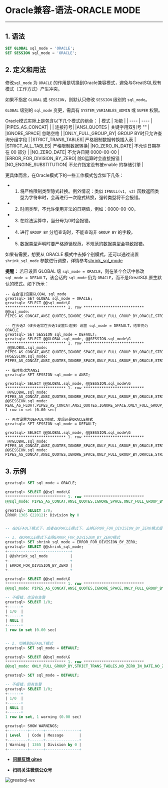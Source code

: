 # Oracle兼容-语法-ORACLE MODE
---


## 1. 语法

```sql
SET GLOBAL sql_mode = 'ORACLE';
SET SESSION sql_mode = 'ORACLE';
```

## 2. 定义和用法

修改`sql_mode` 为 `ORACLE`  的作用是切换到Oracle兼容模式，避免与GreatSQL现有模式（工作方式）产生冲突。

如果不指定 `GLOBAL` 或 `SESSION`，则默认只修改 `SESSION` 级别的 `sql_mode`。

`GLOBAL` 级别的 `sql_mode` 变更，需具有 `SYSTEM_VARIABLES_ADMIN` 或 `SUPER` 权限。

Oracle模式实际上是包含以下几个模式的组合：
| 模式    | 功能    |
| ---- | ---- |
|PIPES_AS_CONCAT|  &#124; &#124; 连接符号|
|ANSI_QUOTES | 关键字用双引号 "" |
|IGNORE_SPACE| 忽略空格 |
|ONLY_FULL_GROUP_BY| GROUP BY时只允许查询分组字段  |
|STRICT_TRANS_TABLES|  严格限制数据转换插入表 |
|STRICT_ALL_TABLES| 严格限制数据转换|
|NO_ZERO_IN_DATE| 不允许日期存在 00 部分 |
|NO_ZERO_DATE|  不允许日期 0000-00-00 |
|ERROR_FOR_DIVISION_BY_ZERO| 除0运算时会直接报错  |
|NO_ENGINE_SUBSTITUTION| 不允许指定没有被enable 的存储引擎 |

更具体而言，在Oracle模式下的一些工作模式包含如下几条：

- 1. 将严格限制类型隐式转换。例外情况：类似 `IFNULL(v1, v2)` 函数返回类型为字符串时，会再进行一次隐式转换，强转类型将不会报错。

- 2. 时间类型，不允许使用非法的日期值，例如：0000-00-00。

- 3. 在除法运算中，当分母为0时会报错。

- 4. 进行 `GROUP BY` 分组查询时，不能查询非 `GROUP BY` 的字段。

- 5. 数据类型声明时要严格遵循规范，不规范的数据类型会导致报错。

如果有需要，想要从 ORACLE 模式中去掉个别模式，还可以通过设置 `shrink_sql_mode` 参数进行调整，详情参考[shrink_sql_mode](./5-3-easyuse-ora-syntax-shrinkmode.md)

**提醒：** 若已设置 GLOBAL 级 `sql_mode = ORACLE`，则在某个会话中修改 `sql_mode = DEFAULT`，该会话的 `sql_mode` 仍为 `ORACLE`，而不是GreatSQL原生默认的模式。如下所示：
```
-- 在会话1设置GLOBAL sql_mode
greatsql> SET GLOBAL sql_mode = ORACLE;
greatsql> SELECT @@sql_mode\G
*************************** 1. row ***************************
@@sql_mode: PIPES_AS_CONCAT,ANSI_QUOTES,IGNORE_SPACE,ONLY_FULL_GROUP_BY,ORACLE,STRICT_TRANS_TABLES,STRICT_ALL_TABLES,NO_ZERO_IN_DATE,NO_ZERO_DATE,ERROR_FOR_DIVISION_BY_ZERO,NO_ENGINE_SUBSTITUTION

-- 在会话2（该会话需在会话1设置后连接）设置 sql_mode = DEFAULT，结果仍为 ORACLE
greatsql> SET SESSION sql_mode = DEFAULT;
greatsql> SELECT @@GLOBAL.sql_mode, @@SESSION.sql_mode\G
*************************** 1. row ***************************
 @@GLOBAL.sql_mode: PIPES_AS_CONCAT,ANSI_QUOTES,IGNORE_SPACE,ONLY_FULL_GROUP_BY,ORACLE,STRICT_TRANS_TABLES,STRICT_ALL_TABLES,NO_ZERO_IN_DATE,NO_ZERO_DATE,ERROR_FOR_DIVISION_BY_ZERO,NO_ENGINE_SUBSTITUTION
@@SESSION.sql_mode: PIPES_AS_CONCAT,ANSI_QUOTES,IGNORE_SPACE,ONLY_FULL_GROUP_BY,ORACLE,STRICT_TRANS_TABLES,STRICT_ALL_TABLES,NO_ZERO_IN_DATE,NO_ZERO_DATE,ERROR_FOR_DIVISION_BY_ZERO,NO_ENGINE_SUBSTITUTION

-- 临时修改为ANSI
greatsql> SET SESSION sql_mode = ANSI;

greatsql> SELECT @@GLOBAL.sql_mode, @@SESSION.sql_mode\G
*************************** 1. row ***************************
 @@GLOBAL.sql_mode: PIPES_AS_CONCAT,ANSI_QUOTES,IGNORE_SPACE,ONLY_FULL_GROUP_BY,ORACLE,STRICT_TRANS_TABLES,STRICT_ALL_TABLES,NO_ZERO_IN_DATE,NO_ZERO_DATE,ERROR_FOR_DIVISION_BY_ZERO,NO_ENGINE_SUBSTITUTION
@@SESSION.sql_mode: REAL_AS_FLOAT,PIPES_AS_CONCAT,ANSI_QUOTES,IGNORE_SPACE,ONLY_FULL_GROUP_BY,ANSI
1 row in set (0.00 sec)

-- 再次设置为DEFAULT模式，发现还是ORACLE模式
greatsql> SET SESSION sql_mode = DEFAULT;

greatsql> SELECT @@GLOBAL.sql_mode, @@SESSION.sql_mode\G
*************************** 1. row ***************************
 @@GLOBAL.sql_mode: PIPES_AS_CONCAT,ANSI_QUOTES,IGNORE_SPACE,ONLY_FULL_GROUP_BY,ORACLE,STRICT_TRANS_TABLES,STRICT_ALL_TABLES,NO_ZERO_IN_DATE,NO_ZERO_DATE,ERROR_FOR_DIVISION_BY_ZERO,NO_ENGINE_SUBSTITUTION
@@SESSION.sql_mode: PIPES_AS_CONCAT,ANSI_QUOTES,IGNORE_SPACE,ONLY_FULL_GROUP_BY,ORACLE,STRICT_TRANS_TABLES,STRICT_ALL_TABLES,NO_ZERO_IN_DATE,NO_ZERO_DATE,ERROR_FOR_DIVISION_BY_ZERO,NO_ENGINE_SUBSTITUTION
```

## 3. 示例

```sql
greatsql> SET sql_mode = ORACLE;

greatsql> SELECT @@sql_mode\G
*************************** 1. row ***************************
@@sql_mode: PIPES_AS_CONCAT,ANSI_QUOTES,IGNORE_SPACE,ONLY_FULL_GROUP_BY,ORACLE,STRICT_TRANS_TABLES,STRICT_ALL_TABLES,NO_ZERO_IN_DATE,NO_ZERO_DATE,ERROR_FOR_DIVISION_BY_ZERO,NO_ENGINE_SUBSTITUTION

greatsql> SELECT 1/0;
ERROR 1365 (22012): Division by 0


-- 在DEFAULT模式下，或者在ORACLE模式下，去掉ERROR_FOR_DIVISION_BY_ZERO模式后，都允许1/0运算

-- 1. 在ORACLE模式下去除ERROR_FOR_DIVISION_BY_ZERO模式
greatsql> SET shrink_sql_mode = ERROR_FOR_DIVISION_BY_ZERO;
greatsql> SELECT @@shrink_sql_mode;
+----------------------------+
| @@shrink_sql_mode          |
+----------------------------+
| ERROR_FOR_DIVISION_BY_ZERO |
+----------------------------+

greatsql> SELECT @@sql_mode\G
*************************** 1. row ***************************
@@sql_mode: PIPES_AS_CONCAT,ANSI_QUOTES,IGNORE_SPACE,ONLY_FULL_GROUP_BY,ORACLE,STRICT_TRANS_TABLES,STRICT_ALL_TABLES,NO_ZERO_IN_DATE,NO_ZERO_DATE,NO_ENGINE_SUBSTITUTION

-- 不报错，也没有告警
greatsql> SELECT 1/0;
+------+
| 1/0  |
+------+
| NULL |
+------+
1 row in set (0.00 sec)


-- 2. 切换到DEFAULT模式
greatsql> SET sql_mode = DEFAULT;

greatsql> SELECT @@sql_mode\G
*************************** 1. row ***************************
@@sql_mode: ONLY_FULL_GROUP_BY,STRICT_TRANS_TABLES,NO_ZERO_IN_DATE,NO_ZERO_DATE,ERROR_FOR_DIVISION_BY_ZERO,NO_ENGINE_SUBSTITUTION

greatsql> SET sql_mode = DEFAULT;

-- 不报错，但有告警
greatsql> SELECT 1/0;
+------+
| 1/0  |
+------+
| NULL |
+------+
1 row in set, 1 warning (0.00 sec)

greatsql> SHOW WARNINGS;
+---------+------+---------------+
| Level   | Code | Message       |
+---------+------+---------------+
| Warning | 1365 | Division by 0 |
+---------+------+---------------+
```



- **[问题反馈 gitee](https://gitee.com/GreatSQL/GreatSQL-Manual/issues)**

- **扫码关注微信公众号**

![greatsql-wx](../greatsql-wx.jpg)
